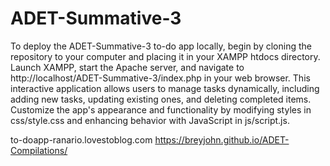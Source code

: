 # ADET-Summative-3

To deploy the ADET-Summative-3 to-do app locally, begin by cloning the repository to your computer and placing it in your XAMPP htdocs directory. Launch XAMPP, start the Apache server, and navigate to http://localhost/ADET-Summative-3/index.php in your web browser. This interactive application allows users to manage tasks dynamically, including adding new tasks, updating existing ones, and deleting completed items. Customize the app's appearance and functionality by modifying styles in css/style.css and enhancing behavior with JavaScript in js/script.js.

to-doapp-ranario.lovestoblog.com
https://breyjohn.github.io/ADET-Compilations/
